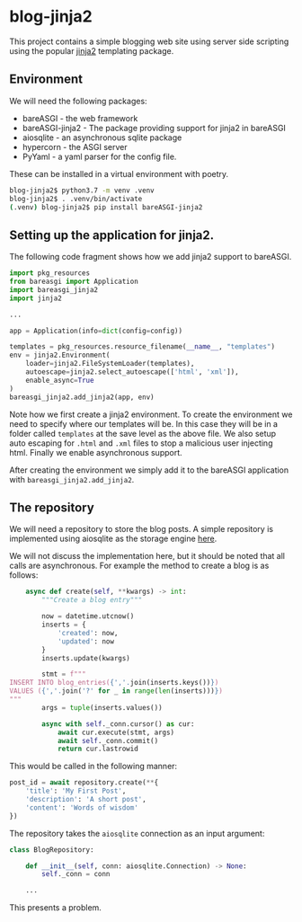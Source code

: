 # blog-jinja2

This project contains a simple blogging web site using server side scripting
using the popular [jinja2](https://jinja.palletsprojects.com/en/2.10.x/)
templating package.

## Environment

We will need the following packages:

* bareASGI - the web framework
* bareASGI-jinja2 - The package providing support for jinja2 in bareASGI
* aiosqlite - an asynchronous sqlite package
* hypercorn - the ASGI server
* PyYaml - a yaml parser for the config file.

These can be installed in a virtual environment with poetry.

```bash
blog-jinja2$ python3.7 -m venv .venv
blog-jinja2$ . .venv/bin/activate
(.venv) blog-jinja2$ pip install bareASGI-jinja2
```


## Setting up the application for jinja2.

The following code fragment shows how we add jinja2 support to bareASGI.

```python
import pkg_resources
from bareasgi import Application
import bareasgi_jinja2
import jinja2

...

app = Application(info=dict(config=config))

templates = pkg_resources.resource_filename(__name__, "templates")
env = jinja2.Environment(
    loader=jinja2.FileSystemLoader(templates),
    autoescape=jinja2.select_autoescape(['html', 'xml']),
    enable_async=True
)
bareasgi_jinja2.add_jinja2(app, env)
```

Note how we first create a jinja2 environment. To create the environment we need
to specify where our templates will be. In this case they will be in a folder
called `templates` at the save level as the above file. We also setup auto
escaping for `.html` and `.xml` files to stop a malicious user injecting html.
Finally we enable asynchronous support.

After creating the environment we simply add it to the bareASGI application with
`bareasgi_jinja2.add_jinja2`.

## The repository

We will need a repository to store the blog posts. A simple repository is
implemented using aiosqlite as the storage engine 
[here](bareasgi_blog/blog_repository).

We will not discuss the implementation here, but it should be noted that all
calls are asynchronous. For example the method to create a blog is as follows:

```python
    async def create(self, **kwargs) -> int:
        """Create a blog entry"""

        now = datetime.utcnow()
        inserts = {
            'created': now,
            'updated': now
        }
        inserts.update(kwargs)

        stmt = f"""
INSERT INTO blog_entries({','.join(inserts.keys())})
VALUES ({','.join('?' for _ in range(len(inserts)))})
"""
        args = tuple(inserts.values())

        async with self._conn.cursor() as cur:
            await cur.execute(stmt, args)
            await self._conn.commit()
            return cur.lastrowid
```

This would be called in the following manner:

```python
post_id = await repository.create(**{
    'title': 'My First Post',
    'description': 'A short post',
    'content': 'Words of wisdom'
})
```

The repository takes the `aiosqlite` connection as an input argument:

```python
class BlogRepository:

    def __init__(self, conn: aiosqlite.Connection) -> None:
        self._conn = conn

    ...
```

This presents a problem.